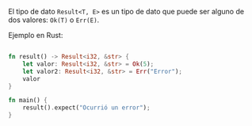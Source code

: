 El tipo de dato `Result<T, E>` es un tipo de dato que puede ser alguno de dos valores: `Ok(T)` o `Err(E)`\.

Ejemplo en Rust:

```rust

fn result() -> Result<i32, &str> {
    let valor: Result<i32, &str> = Ok(5);
    let valor2: Result<i32, &str> = Err("Error");
    valor
}

fn main() {
    result().expect("Ocurrió un error");
}
```
